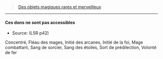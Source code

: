﻿---
!Generic
Id: l5r_magic_hd.md#ces-dons-ne-sont-pas-accessibles
ParentLink: l5r_magic_hd.md#des-objets-magiques-rares-et-merveilleux
Name: Ces dons ne sont pas accessibles
ParentName: Des objets magiques rares et merveilleux
NameLevel: 4
Source: (L5R p42)
---
> [Des objets magiques rares et merveilleux](hd_l5r_magic.md)

---

#### Ces dons ne sont pas accessibles

- Source: (L5R p42)

Concentré, Fléau des mages, Initié des arcanes, Initié de la foi, Mage combattant, Sang de sorcier, Sang des étoiles, Sort de prédilection, Volonté de fer

